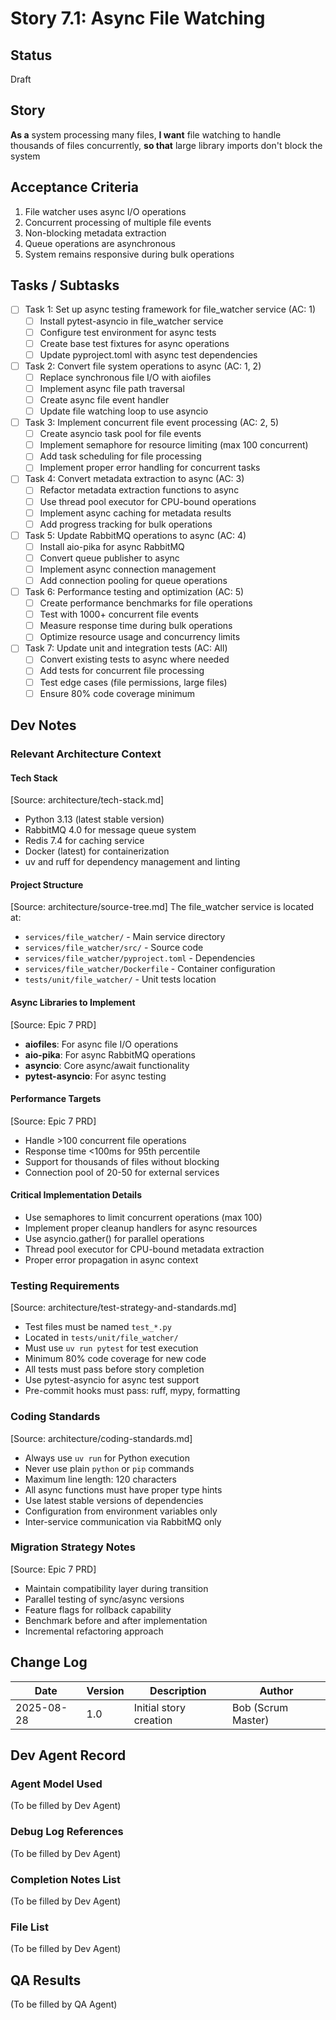 # Story 7.1: Async File Watching

## Status
Draft

## Story
**As a** system processing many files,
**I want** file watching to handle thousands of files concurrently,
**so that** large library imports don't block the system

## Acceptance Criteria
1. File watcher uses async I/O operations
2. Concurrent processing of multiple file events
3. Non-blocking metadata extraction
4. Queue operations are asynchronous
5. System remains responsive during bulk operations

## Tasks / Subtasks
- [ ] Task 1: Set up async testing framework for file_watcher service (AC: 1)
  - [ ] Install pytest-asyncio in file_watcher service
  - [ ] Configure test environment for async tests
  - [ ] Create base test fixtures for async operations
  - [ ] Update pyproject.toml with async test dependencies

- [ ] Task 2: Convert file system operations to async (AC: 1, 2)
  - [ ] Replace synchronous file I/O with aiofiles
  - [ ] Implement async file path traversal
  - [ ] Create async file event handler
  - [ ] Update file watching loop to use asyncio

- [ ] Task 3: Implement concurrent file event processing (AC: 2, 5)
  - [ ] Create asyncio task pool for file events
  - [ ] Implement semaphore for resource limiting (max 100 concurrent)
  - [ ] Add task scheduling for file processing
  - [ ] Implement proper error handling for concurrent tasks

- [ ] Task 4: Convert metadata extraction to async (AC: 3)
  - [ ] Refactor metadata extraction functions to async
  - [ ] Use thread pool executor for CPU-bound operations
  - [ ] Implement async caching for metadata results
  - [ ] Add progress tracking for bulk operations

- [ ] Task 5: Update RabbitMQ operations to async (AC: 4)
  - [ ] Install aio-pika for async RabbitMQ
  - [ ] Convert queue publisher to async
  - [ ] Implement async connection management
  - [ ] Add connection pooling for queue operations

- [ ] Task 6: Performance testing and optimization (AC: 5)
  - [ ] Create performance benchmarks for file operations
  - [ ] Test with 1000+ concurrent file events
  - [ ] Measure response time during bulk operations
  - [ ] Optimize resource usage and concurrency limits

- [ ] Task 7: Update unit and integration tests (AC: All)
  - [ ] Convert existing tests to async where needed
  - [ ] Add tests for concurrent file processing
  - [ ] Test edge cases (file permissions, large files)
  - [ ] Ensure 80% code coverage minimum

## Dev Notes

### Relevant Architecture Context

#### Tech Stack
[Source: architecture/tech-stack.md]
- Python 3.13 (latest stable version)
- RabbitMQ 4.0 for message queue system
- Redis 7.4 for caching service
- Docker (latest) for containerization
- uv and ruff for dependency management and linting

#### Project Structure
[Source: architecture/source-tree.md]
The file_watcher service is located at:
- `services/file_watcher/` - Main service directory
- `services/file_watcher/src/` - Source code
- `services/file_watcher/pyproject.toml` - Dependencies
- `services/file_watcher/Dockerfile` - Container configuration
- `tests/unit/file_watcher/` - Unit tests location

#### Async Libraries to Implement
[Source: Epic 7 PRD]
- **aiofiles**: For async file I/O operations
- **aio-pika**: For async RabbitMQ operations
- **asyncio**: Core async/await functionality
- **pytest-asyncio**: For async testing

#### Performance Targets
[Source: Epic 7 PRD]
- Handle >100 concurrent file operations
- Response time <100ms for 95th percentile
- Support for thousands of files without blocking
- Connection pool of 20-50 for external services

#### Critical Implementation Details
- Use semaphores to limit concurrent operations (max 100)
- Implement proper cleanup handlers for async resources
- Use asyncio.gather() for parallel operations
- Thread pool executor for CPU-bound metadata extraction
- Proper error propagation in async context

### Testing Requirements
[Source: architecture/test-strategy-and-standards.md]
- Test files must be named `test_*.py`
- Located in `tests/unit/file_watcher/`
- Must use `uv run pytest` for test execution
- Minimum 80% code coverage for new code
- All tests must pass before story completion
- Use pytest-asyncio for async test support
- Pre-commit hooks must pass: ruff, mypy, formatting

### Coding Standards
[Source: architecture/coding-standards.md]
- Always use `uv run` for Python execution
- Never use plain `python` or `pip` commands
- Maximum line length: 120 characters
- All async functions must have proper type hints
- Use latest stable versions of dependencies
- Configuration from environment variables only
- Inter-service communication via RabbitMQ only

### Migration Strategy Notes
[Source: Epic 7 PRD]
- Maintain compatibility layer during transition
- Parallel testing of sync/async versions
- Feature flags for rollback capability
- Benchmark before and after implementation
- Incremental refactoring approach

## Change Log
| Date | Version | Description | Author |
|------|---------|-------------|--------|
| 2025-08-28 | 1.0 | Initial story creation | Bob (Scrum Master) |

## Dev Agent Record

### Agent Model Used
(To be filled by Dev Agent)

### Debug Log References
(To be filled by Dev Agent)

### Completion Notes List
(To be filled by Dev Agent)

### File List
(To be filled by Dev Agent)

## QA Results
(To be filled by QA Agent)
